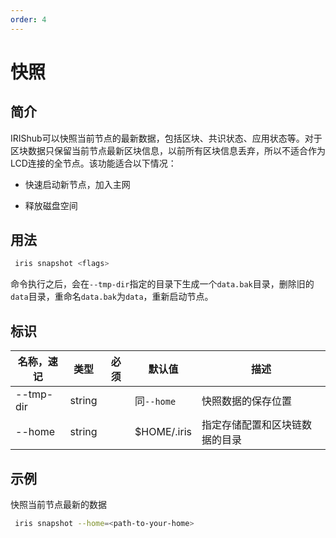```yaml
---
order: 4
---
```


# 快照

## 简介

IRIShub可以快照当前节点的最新数据，包括区块、共识状态、应用状态等。对于区块数据只保留当前节点最新区块信息，以前所有区块信息丢弃，所以不适合作为LCD连接的全节点。该功能适合以下情况：

* 快速启动新节点，加入主网
  
* 释放磁盘空间

## 用法

```bash
 iris snapshot <flags>
```

命令执行之后，会在`--tmp-dir`指定的目录下生成一个`data.bak`目录，删除旧的`data`目录，重命名`data.bak`为`data`，重新启动节点。

## 标识

| 名称，速记 | 类型   | 必须 | 默认值      | 描述                           |
| ---------- | ------ | ---- | ----------- | ------------------------------ |
| --tmp-dir  | string |      | 同`--home`    | 快照数据的保存位置             |
| --home     | string |      | $HOME/.iris | 指定存储配置和区块链数据的目录 |

## 示例

快照当前节点最新的数据

```bash
 iris snapshot --home=<path-to-your-home>
```
